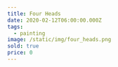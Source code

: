 ```yaml
---
title: Four Heads
date: 2020-02-12T06:00:00.000Z
tags:
  - painting
image: /static/img/four_heads.png
sold: true
price: 0
---
```


